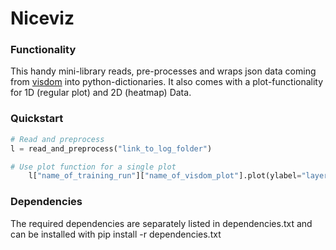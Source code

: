 # Niceviz

### Functionality

This handy mini-library reads, pre-processes and wraps json data coming from [visdom](https://github.com/fossasia/visdom) into python-dictionaries. It also comes with a plot-functionality for 1D (regular plot) and 2D (heatmap) Data.

### Quickstart

```python
# Read and preprocess
l = read_and_preprocess("link_to_log_folder")

# Use plot function for a single plot
    l["name_of_training_run"]["name_of_visdom_plot"].plot(ylabel="layer", log=True, xlabel="epoch", y_every=2, x_interval=(5, 30))

```

### Dependencies

The required dependencies are separately listed in dependencies.txt and can be installed with pip install -r dependencies.txt
